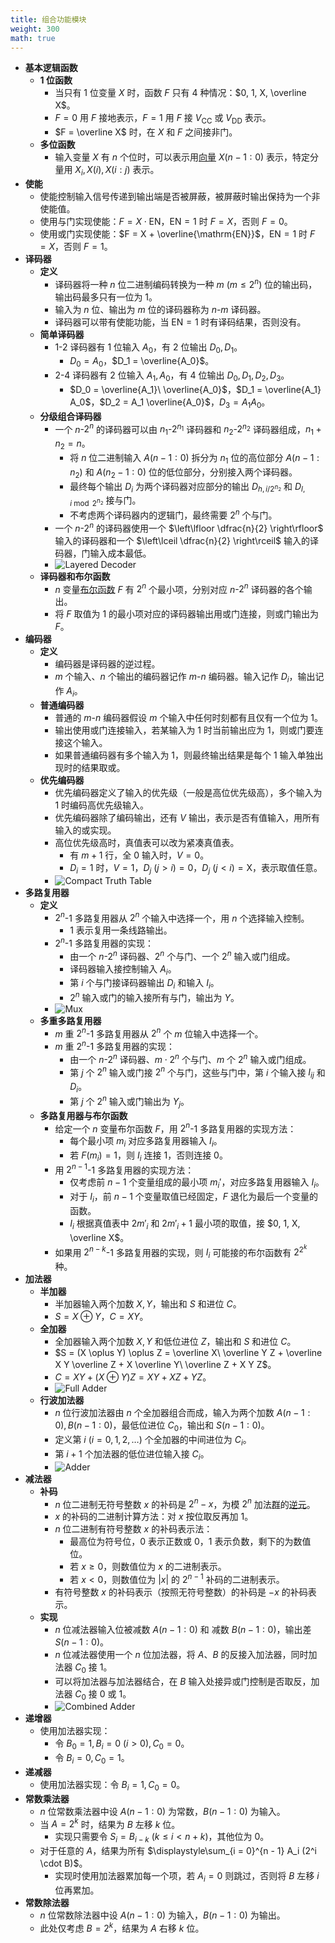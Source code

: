 ```yaml
---
title: 组合功能模块
weight: 300
math: true
---
```


- **基本逻辑函数**
    - **1 位函数**
        - 当只有 $1$ 位变量 $X$ 时，函数 $F$ 只有 $4$ 种情况：$0, 1, X, \overline X$。
        - $F = 0$ 用 $F$ 接地表示，$F = 1$ 用 $F$ 接 $V_{\mathrm{CC}}$ 或 $V_{\mathrm{DD}}$ 表示。
        - $F = \overline X$ 时，在 $X$ 和 $F$ 之间接非门。
    - **多位函数**
        - 输入变量 $X$ 有 $n$ 个位时，可以表示用[向量](/docs/mathematics/linear-algebra/vector) $X(n - 1:0)$ 表示，特定分量用 $X_i, X(i), X(i:j)$ 表示。
- **使能**
    - 使能控制输入信号传递到输出端是否被屏蔽，被屏蔽时输出保持为一个非使能值。
    - 使用与门实现使能：$F = X \cdot \mathrm{EN}$，$\mathrm{EN} = 1$ 时 $F = X$，否则 $F = 0$。
    - 使用或门实现使能：$F = X + \overline{\mathrm{EN}}$，$\mathrm{EN} = 1$ 时 $F = X$，否则 $F = 1$。
- **译码器**
    - **定义**
        - 译码器将一种 $n$ 位二进制编码转换为一种 $m\ (m \le 2^n)$ 位的输出码，输出码最多只有一位为 $1$。
        - 输入为 $n$ 位、输出为 $m$ 位的译码器称为 $n$-$m$ 译码器。
        - 译码器可以带有使能功能，当 $\mathrm{EN} = 1$ 时有译码结果，否则没有。
    - **简单译码器**
        - 1-2 译码器有 $1$ 位输入 $A_0$，有 $2$ 位输出 $D_0, D_1$。
            - $D_0 = A_0$，$D_1 = \overline{A_0}$。
        - 2-4 译码器有 $2$ 位输入 $A_1, A_0$，有 $4$ 位输出 $D_0, D_1, D_2, D_3$。
            - $D_0 = \overline{A_1}\ \overline{A_0}$，$D_1 = \overline{A_1} A_0$，$D_2 = A_1 \overline{A_0}$，$D_3 = A_1 A_0$。
    - **分级组合译码器**
        - 一个 $n$-$2^n$ 的译码器可以由 $n_1$-$2^{n_1}$ 译码器和 $n_2$-$2^{n_2}$ 译码器组成，$n_1 + n_2 = n$。
            - 将 $n$ 位二进制输入 $A(n - 1:0)$ 拆分为 $n_1$ 位的高位部分 $A(n - 1:n_2)$ 和 $A(n_2 - 1:0)$ 位的低位部分，分别接入两个译码器。
            - 最终每个输出 $D_i$ 为两个译码器对应部分的输出 $D_{h,i / 2^{n_2}}$ 和 $D_{l, i \bmod 2^{n_2}}$ 接与门。
            - 不考虑两个译码器内的逻辑门，最终需要 $2^n$ 个与门。
        - 一个 $n$-$2^n$ 的译码器使用一个 $\left\lfloor \dfrac{n}{2} \right\rfloor$ 输入的译码器和一个 $\left\lceil \dfrac{n}{2} \right\rceil$ 输入的译码器，门输入成本最低。
        - ![Layered Decoder](/images/by-name/combinational-module/layered-decoder.jpg)
    - **译码器和布尔函数**
        - $n$ 变量[布尔函数](/docs/computer-science/digital-logic/combinational-logic-circuit#agoh98) $F$ 有 $2^n$ 个最小项，分别对应 $n$-$2^n$ 译码器的各个输出。
        - 将 $F$ 取值为 $1$ 的最小项对应的译码器输出用或门连接，则或门输出为 $F$。
- **编码器**
    - **定义**
        - 编码器是译码器的逆过程。
        - $m$ 个输入、$n$ 个输出的编码器记作 $m$-$n$ 编码器。输入记作 $D_i$，输出记作 $A_i$。
    - **普通编码器**
        - 普通的 $m$-$n$ 编码器假设 $m$ 个输入中任何时刻都有且仅有一个位为 $1$。
        - 输出使用或门连接输入，若某输入为 $1$ 时当前输出应为 $1$，则或门要连接这个输入。
        - 如果普通编码器有多个输入为 $1$，则最终输出结果是每个 $1$ 输入单独出现时的结果取或。
    - **优先编码器**
        - 优先编码器定义了输入的优先级（一般是高位优先级高），多个输入为 $1$ 时编码高优先级输入。
        - 优先编码器除了编码输出，还有 $V$ 输出，表示是否有值输入，用所有输入的或实现。
        - 高位优先级高时，真值表可以改为紧凑真值表。
            - 有 $m + 1$ 行，全 $0$ 输入时，$V = 0$。
            - $D_i = 1$ 时，$V = 1$，$D_j\ (j > i) = 0$，$D_j\ (j < i) = \mathrm{X}$，表示取值任意。
        - ![Compact Truth Table](/images/by-name/combinational-module/compact-truth-table.jpg)
- **多路复用器**
    - **定义**
        - $2^n$-$1$ 多路复用器从 $2^n$ 个输入中选择一个，用 $n$ 个选择输入控制。
            - $1$ 表示复用一条线路输出。
        - $2^n$-$1$ 多路复用器的实现：
            - 由一个 $n$-$2^n$ 译码器、$2^n$ 个与门、一个 $2^n$ 输入或门组成。
            - 译码器输入接控制输入 $A_i$。
            - 第 $i$ 个与门接译码器输出 $D_i$ 和输入 $I_i$。
            - $2^n$ 输入或门的输入接所有与门，输出为 $Y$。
        - ![Mux](/images/by-name/combinational-module/mux.jpg)
    - **多重多路复用器**
        - $m$ 重 $2^n$-$1$ 多路复用器从 $2^n$ 个 $m$ 位输入中选择一个。
        - $m$ 重 $2^n$-$1$ 多路复用器的实现：
            - 由一个 $n$-$2^n$ 译码器、$m \cdot 2^n$ 个与门、$m$ 个 $2^n$ 输入或门组成。
            - 第 $j$ 个 $2^n$ 输入或门接 $2^n$ 个与门，这些与门中，第 $i$ 个输入接 $I_{ij}$ 和 $D_i$。
            - 第 $j$ 个 $2^n$ 输入或门输出为 $Y_j$。
    - **多路复用器与布尔函数**
        - 给定一个 $n$ 变量布尔函数 $F$，用 $2^n$-$1$ 多路复用器的实现方法：
            - 每个最小项 $m_i$ 对应多路复用器输入 $I_i$。
            - 若 $F(m_i) = 1$，则 $I_i$ 连接 $1$，否则连接 $0$。
        - 用 $2^{n - 1}$-$1$ 多路复用器的实现方法：
            - 仅考虑前 $n - 1$ 个变量组成的最小项 $m_i'$，对应多路复用器输入 $I_i$。
            - 对于 $I_i$，前 $n - 1$ 个变量取值已经固定，$F$ 退化为最后一个变量的函数。
            - $I_i$ 根据真值表中 $2 m'_i$ 和 $2 m'_i + 1$ 最小项的取值，接 $0, 1, X, \overline X$。
        - 如果用 $2^{n - k}$-$1$ 多路复用器的实现，则 $I_i$ 可能接的布尔函数有 $2^{2^k}$ 种。
- **加法器**
    - **半加器**
        - 半加器输入两个加数 $X,Y$，输出和 $S$ 和进位 $C$。
        - $S = X \oplus Y$，$C = XY$。
    - **全加器**
        - 全加器输入两个加数 $X,Y$ 和低位进位 $Z$，输出和 $S$ 和进位 $C$。
        - $S = (X \oplus Y) \oplus Z = \overline X\  \overline Y Z + \overline X Y \overline Z + X \overline Y\ \overline Z + X Y Z$。
        - $C = X Y + (X \oplus Y) Z = X Y + X Z + Y Z$。
        - ![Full Adder](/images/by-name/combinational-module/full-adder.jpg)
    - **行波加法器**
        - $n$ 位行波加法器由 $n$ 个全加器组合而成，输入为两个加数 $A(n - 1:0), B(n - 1:0)$，最低位进位 $C_0$，输出和 $S(n - 1:0)$。
        - 定义第 $i\ (i = 0, 1,2,\dots)$ 个全加器的中间进位为 $C_i$。
        - 第 $i + 1$ 个加法器的低位进位输入接 $C_i$。
        - ![Adder](/images/by-name/combinational-module/adder.jpg)
- **减法器**
    - **补码**
        - $n$ 位二进制无符号整数 $x$ 的补码是 $2^n - x$，为模 $2^n$ 加法[群](/docs/mathematics/discrete-mathematics/group)的[逆元](/docs/mathematics/discrete-mathematics/algebraic-system#opv12f)。
        - $x$ 的补码的二进制计算方法：对 $x$ 按位取反再加 $1$。
        - $n$ 位二进制有符号整数 $x$ 的补码表示法：
            - 最高位为符号位，$0$ 表示正数或 $0$，$1$ 表示负数，剩下的为数值位。
            - 若 $x \ge 0$，则数值位为 $x$ 的二进制表示。
            - 若 $x < 0$，则数值位为 $|x|$ 的 $2^{n - 1}$ 补码的二进制表示。
        - 有符号整数 $x$ 的补码表示（按照无符号整数）的补码是 $-x$ 的补码表示。
    - **实现**
        - $n$ 位减法器输入位被减数 $A(n - 1:0)$ 和 减数 $B(n - 1:0)$，输出差 $S(n - 1:0)$。
        - $n$ 位减法器使用一个 $n$ 位加法器，将 $A$、$B$ 的反接入加法器，同时加法器 $C_0$ 接 $1$。
        - 可以将加法器与加法器结合，在 $B$ 输入处接异或门控制是否取反，加法器 $C_0$ 接 $0$ 或 $1$。
        - ![Combined Adder](/images/by-name/combinational-module/combined-adder.jpg)
- **递增器**
    - 使用加法器实现：
        - 令 $B_0 = 1, B_i = 0\ (i > 0), C_0 = 0$。
        - 令 $B_i = 0, C_0 = 1$。
- **递减器**
    - 使用加法器实现：令 $B_i = 1, C_0 = 0$。
- **常数乘法器**
    - $n$ 位常数乘法器中设 $A(n - 1:0)$ 为常数，$B(n - 1:0)$ 为输入。
    - 当 $A = 2^k$ 时，结果为 $B$ 左移 $k$ 位。
        - 实现只需要令 $S_i = B_{i - k}\ (k \le i < n + k)$，其他位为 $0$。
    - 对于任意的 $A$，结果为所有 $\displaystyle\sum_{i = 0}^{n - 1} A_i (2^i \cdot B)$。
        - 实现时使用加法器累加每一个项，若 $A_i = 0$ 则跳过，否则将 $B$ 左移 $i$ 位再累加。
- **常数除法器**
    - $n$ 位常数除法器中设 $A(n - 1:0)$ 为输入，$B(n - 1:0)$ 为输出。
    - 此处仅考虑 $B = 2^k$，结果为 $A$ 右移 $k$ 位。
